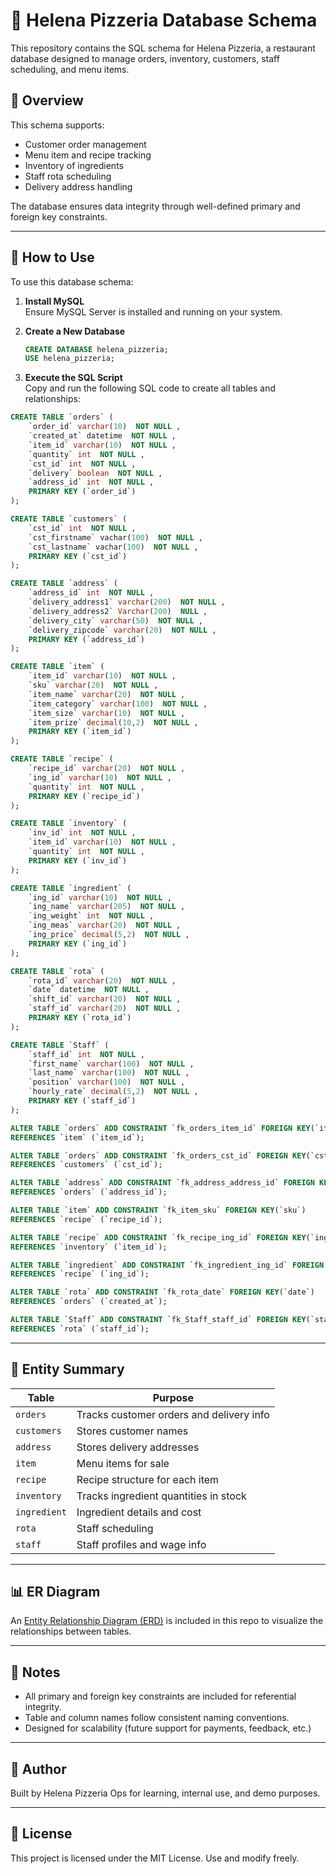 # 🍕 Helena Pizzeria Database Schema

This repository contains the SQL schema for Helena Pizzeria, a restaurant database designed to manage orders, inventory, customers, staff scheduling, and menu items.

## 📌 Overview

This schema supports:
- Customer order management
- Menu item and recipe tracking
- Inventory of ingredients
- Staff rota scheduling
- Delivery address handling

The database ensures data integrity through well-defined primary and foreign key constraints.

---

## 🚀 How to Use

To use this database schema:

1. **Install MySQL**  
   Ensure MySQL Server is installed and running on your system.

2. **Create a New Database**
   ```sql
   CREATE DATABASE helena_pizzeria;
   USE helena_pizzeria;
   ```

3. **Execute the SQL Script**  
   Copy and run the following SQL code to create all tables and relationships:


```sql
CREATE TABLE `orders` (
    `order_id` varchar(10)  NOT NULL ,
    `created_at` datetime  NOT NULL ,
    `item_id` varchar(10)  NOT NULL ,
    `quantity` int  NOT NULL ,
    `cst_id` int  NOT NULL ,
    `delivery` boolean  NOT NULL ,
    `address_id` int  NOT NULL ,
    PRIMARY KEY (`order_id`)
);

CREATE TABLE `customers` (
    `cst_id` int  NOT NULL ,
    `cst_firstname` vachar(100)  NOT NULL ,
    `cst_lastname` vachar(100)  NOT NULL ,
    PRIMARY KEY (`cst_id`)
);

CREATE TABLE `address` (
    `address_id` int  NOT NULL ,
    `delivery_address1` varchar(200)  NOT NULL ,
    `delivery_address2` Varchar(200)  NULL ,
    `delivery_city` varchar(50)  NOT NULL ,
    `delivery_zipcode` varchar(20)  NOT NULL ,
    PRIMARY KEY (`address_id`)
);

CREATE TABLE `item` (
    `item_id` varchar(10)  NOT NULL ,
    `sku` varchar(20)  NOT NULL ,
    `item_name` varchar(20)  NOT NULL ,
    `item_category` varchar(100)  NOT NULL ,
    `item_size` varchar(10)  NOT NULL ,
    `item_prize` decimal(10,2)  NOT NULL ,
    PRIMARY KEY (`item_id`)
);

CREATE TABLE `recipe` (
    `recipe_id` varchar(20)  NOT NULL ,
    `ing_id` varchar(10)  NOT NULL ,
    `quantity` int  NOT NULL ,
    PRIMARY KEY (`recipe_id`)
);

CREATE TABLE `inventory` (
    `inv_id` int  NOT NULL ,
    `item_id` varchar(10)  NOT NULL ,
    `quantity` int  NOT NULL ,
    PRIMARY KEY (`inv_id`)
);

CREATE TABLE `ingredient` (
    `ing_id` varchar(10)  NOT NULL ,
    `ing_name` varchar(205)  NOT NULL ,
    `ing_weight` int  NOT NULL ,
    `ing_meas` varchar(20)  NOT NULL ,
    `ing_price` decimal(5,2)  NOT NULL ,
    PRIMARY KEY (`ing_id`)
);

CREATE TABLE `rota` (
    `rota_id` varchar(20)  NOT NULL ,
    `date` datetime  NOT NULL ,
    `shift_id` varchar(20)  NOT NULL ,
    `staff_id` varchar(20)  NOT NULL ,
    PRIMARY KEY (`rota_id`)
);

CREATE TABLE `Staff` (
    `staff_id` int  NOT NULL ,
    `first_name` varchar(100)  NOT NULL ,
    `last_name` varchar(100)  NOT NULL ,
    `position` varchar(100)  NOT NULL ,
    `hourly_rate` decimal(5,2)  NOT NULL ,
    PRIMARY KEY (`staff_id`)
);

ALTER TABLE `orders` ADD CONSTRAINT `fk_orders_item_id` FOREIGN KEY(`item_id`)
REFERENCES `item` (`item_id`);

ALTER TABLE `orders` ADD CONSTRAINT `fk_orders_cst_id` FOREIGN KEY(`cst_id`)
REFERENCES `customers` (`cst_id`);

ALTER TABLE `address` ADD CONSTRAINT `fk_address_address_id` FOREIGN KEY(`address_id`)
REFERENCES `orders` (`address_id`);

ALTER TABLE `item` ADD CONSTRAINT `fk_item_sku` FOREIGN KEY(`sku`)
REFERENCES `recipe` (`recipe_id`);

ALTER TABLE `recipe` ADD CONSTRAINT `fk_recipe_ing_id` FOREIGN KEY(`ing_id`)
REFERENCES `inventory` (`item_id`);

ALTER TABLE `ingredient` ADD CONSTRAINT `fk_ingredient_ing_id` FOREIGN KEY(`ing_id`)
REFERENCES `recipe` (`ing_id`);

ALTER TABLE `rota` ADD CONSTRAINT `fk_rota_date` FOREIGN KEY(`date`)
REFERENCES `orders` (`created_at`);

ALTER TABLE `Staff` ADD CONSTRAINT `fk_Staff_staff_id` FOREIGN KEY(`staff_id`)
REFERENCES `rota` (`staff_id`);
```


---

## 🧠 Entity Summary

| Table        | Purpose                                 |
|--------------|------------------------------------------|
| `orders`     | Tracks customer orders and delivery info |
| `customers`  | Stores customer names                    |
| `address`    | Stores delivery addresses                |
| `item`       | Menu items for sale                      |
| `recipe`     | Recipe structure for each item           |
| `inventory`  | Tracks ingredient quantities in stock    |
| `ingredient` | Ingredient details and cost              |
| `rota`       | Staff scheduling                         |
| `staff`      | Staff profiles and wage info             |

---

## 📊 ER Diagram

An [Entity Relationship Diagram (ERD)](./AEntity_Relationship_Diagram_(ERD)_for_a_database_.png) is included in this repo to visualize the relationships between tables.

---

## 📝 Notes

- All primary and foreign key constraints are included for referential integrity.
- Table and column names follow consistent naming conventions.
- Designed for scalability (future support for payments, feedback, etc.)

---

## 🙋 Author

Built by Helena Pizzeria Ops for learning, internal use, and demo purposes.

---

## 📃 License

This project is licensed under the MIT License. Use and modify freely.
